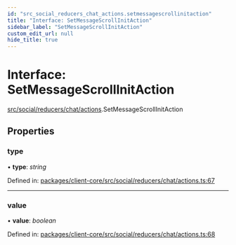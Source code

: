```yaml
---
id: "src_social_reducers_chat_actions.setmessagescrollinitaction"
title: "Interface: SetMessageScrollInitAction"
sidebar_label: "SetMessageScrollInitAction"
custom_edit_url: null
hide_title: true
---
```


# Interface: SetMessageScrollInitAction

[src/social/reducers/chat/actions](../modules/src_social_reducers_chat_actions.md).SetMessageScrollInitAction

## Properties

### type

• **type**: *string*

Defined in: [packages/client-core/src/social/reducers/chat/actions.ts:67](https://github.com/xr3ngine/xr3ngine/blob/716a06460/packages/client-core/src/social/reducers/chat/actions.ts#L67)

___

### value

• **value**: *boolean*

Defined in: [packages/client-core/src/social/reducers/chat/actions.ts:68](https://github.com/xr3ngine/xr3ngine/blob/716a06460/packages/client-core/src/social/reducers/chat/actions.ts#L68)
